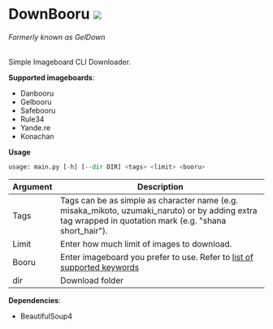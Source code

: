 # DownBooru ![](https://img.shields.io/badge/Python-3.4-blue.svg?style=flat-square)
###### Formerly known as GelDown

Simple Imageboard CLI Downloader.

**Supported imageboards**:
* Danbooru
* Gelbooru
* Safebooru
* Rule34
* Yande.re
* Konachan

**Usage**

```python
usage: main.py [-h] [--dir DIR] <tags> <limit> <booru>
```

Argument  | Description
------------- | -------------
| Tags  | Tags can be as simple as character name (e.g. misaka_mikoto, uzumaki_naruto) or by adding extra tag wrapped in quotation mark (e.g. "shana short_hair"). |
| Limit | Enter how much limit of images to download. |
| Booru | Enter imageboard you prefer to use. Refer to [list of supported keywords](https://github.com/Zerocchi/DownBooru/blob/master/docs/supported.md) |
| dir | Download folder |
**Dependencies**:
* BeautifulSoup4
